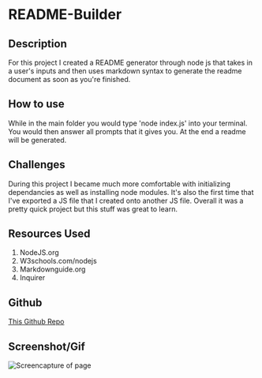 # README-Builder


## Description

For this project I created a README generator through node js that takes in a user's inputs and then uses markdown syntax to generate the readme document as soon as you're finished.

## How to use
While in the main folder you would type 'node index.js' into your terminal. You would then answer all prompts that it gives you. At the end a readme will be generated.

## Challenges

During this project I became much more comfortable with initializing dependancies as well as installing node modules. It's also the first time that I've exported a JS file that I created onto another JS file. Overall it was a pretty quick project but this stuff was great to learn.

## Resources Used

1. NodeJS.org
2. W3schools.com/nodejs
3. Markdownguide.org
4. Inquirer

## Github
<a href = "https://github.com/jgood13/README-Builder"
target="_blank">This Github Repo </a>

## Screenshot/Gif

![Screencapture of page](./source/Readme-builder-GIF.gif "Page GIF")